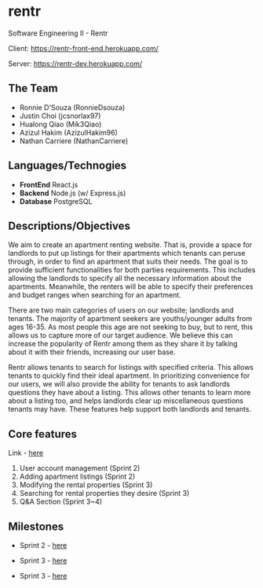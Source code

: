 # rentr

Software Engineering II - Rentr

Client: https://rentr-front-end.herokuapp.com/

Server: https://rentr-dev.herokuapp.com/

## The Team

- Ronnie D'Souza (RonnieDsouza)
- Justin Choi (jcsnorlax97)
- Hualong Qiao (Mik3Qiao)
- Azizul Hakim (AzizulHakim96)
- Nathan Carriere (NathanCarriere)

## Languages/Technogies

- **FrontEnd** React.js
- **Backend** Node.js (w/ Express.js)
- **Database** PostgreSQL

## Descriptions/Objectives

We aim to create an apartment renting website. That is, provide a space for landlords to put up listings for their apartments which tenants can peruse through, in order to find an apartment that suits their needs. The goal is to provide sufficient functionalities for both parties requirements. This includes allowing the landlords to specify all the necessary information about the apartments. Meanwhile, the renters will be able to specify their preferences and budget ranges when searching for an apartment.

There are two main categories of users on our website; landlords and tenants. The majority of apartment seekers are youths/younger adults from ages 16-35. As most people this age are not seeking to buy, but to rent, this allows us to capture more of our target audience. We believe this can increase the popularity of Rentr among them as they share it by talking about it with their friends, increasing our user base.

Rentr allows tenants to search for listings with specified criteria. This allows tenants to quickly find their ideal apartment. In prioritizing convenience for our users, we will also provide the ability for tenants to ask landlords questions they have about a listing. This allows other tenants to learn more about a listing too, and helps landlords clear up miscellaneous questions tenants may have. These features help support both landlords and tenants.

## Core features

Link - [here](https://github.com/jcsnorlax97/rentr/blob/master/Documentation/CORE_FEATURES.md)

1. User account management (Sprint 2)
2. Adding apartment listings (Sprint 2)
3. Modifying the rental properties (Sprint 3)
4. Searching for rental properties they desire (Sprint 3)
5. Q&A Section (Sprint 3~4)

## Milestones

- Sprint 2 - [here](https://github.com/jcsnorlax97/rentr/milestone/3)

- Sprint 3 - [here](https://github.com/jcsnorlax97/rentr/milestone/4)

- Sprint 3 - [here](https://github.com/jcsnorlax97/rentr/milestone/5)
